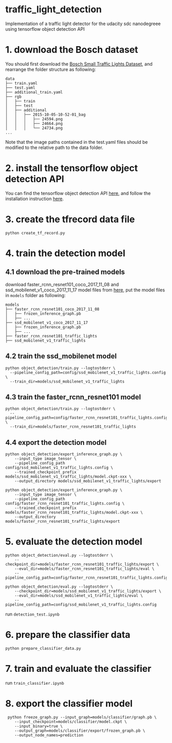 # traffic_light_detection
Implementation of a traffic light detector for the udacity sdc nanodegreee using tensorflow object detection API 

# 1. download the Bosch dataset
You should first download the [Bosch Small Traffic Lights Dataset](https://hci.iwr.uni-heidelberg.de/node/6132), and 
rearrange the folder structure as following:

```
data
├── train.yaml
├── test.yaml
├── additional_train.yaml
├── rgb
│   ├── train
│   ├── test
│   ├── additional
│   │   ├── 2015-10-05-10-52-01_bag
│   │   │   ├── 24594.png
│   │   │   ├── 24664.png
│   │   │   └── 24734.png
...
```

Note that the image paths contained in the test.yaml files should be modified 
to the relative path to the data folder.

# 2. install the tensorflow object detection API
You can find the tensorflow object detection API [here](https://github.com/tensorflow/models/tree/master/research/object_detection),
and follow the installation instruction [here](https://github.com/tensorflow/models/blob/master/research/object_detection/g3doc/installation.md). 

# 3. create the tfrecord data file
```
python create_tf_record.py
```

# 4. train the detection model

## 4.1 download the pre-trained models
download faster_rcnn_resnet101_coco_2017_11_08 and ssd_mobilenet_v1_coco_2017_11_17 model files from [here](http://download.tensorflow.org/models/object_detection), put the model files in `models` folder as following:
```
models
├── faster_rcnn_resnet101_coco_2017_11_08
│   ├── frozen_inference_graph.pb
│   ├── ...
├── ssd_mobilenet_v1_coco_2017_11_17
│   ├── frozen_inference_graph.pb
│   ├── ...
├── faster_rcnn_resnet101_traffic_lights
├── ssd_mobilenet_v1_traffic_lights
```

## 4.2 train the ssd_mobilenet model
```
python object_detection/train.py --logtostderr \
  --pipeline_config_path=config/ssd_mobilenet_v1_traffic_lights.config \
  --train_dir=models/ssd_mobilenet_v1_traffic_lights
```

## 4.3 train the faster_rcnn_resnet101 model
```
python object_detection/train.py --logtostderr \
  --pipeline_config_path=config/faster_rcnn_resnet101_traffic_lights.config \
  --train_dir=models/faster_rcnn_resnet101_traffic_lights
```

## 4.4 export the detection model
```
python object_detection/export_inference_graph.py \
    --input_type image_tensor \
    --pipeline_config_path config/ssd_mobilenet_v1_traffic_lights.config \
    --trained_checkpoint_prefix models/ssd_mobilenet_v1_traffic_lights/model.ckpt-xxx \
    --output_directory models/ssd_mobilenet_v1_traffic_lights/export
    
python object_detection/export_inference_graph.py \
    --input_type image_tensor \
    --pipeline_config_path config/faster_rcnn_resnet101_traffic_lights.config \
    --trained_checkpoint_prefix models/faster_rcnn_resnet101_traffic_lights/model.ckpt-xxx \
    --output_directory models/faster_rcnn_resnet101_traffic_lights/export
```

# 5. evaluate the detection model
```
python object_detection/eval.py --logtostderr \
    --checkpoint_dir=models/faster_rcnn_resnet101_traffic_lights/export \
    --eval_dir=models/faster_rcnn_resnet101_traffic_lights/eval \
    --pipeline_config_path=config/faster_rcnn_resnet101_traffic_lights.config
    
python object_detection/eval.py --logtostderr \
    --checkpoint_dir=models/ssd_mobilenet_v1_traffic_lights/export \
    --eval_dir=models/ssd_mobilenet_v1_traffic_lights/eval \
    --pipeline_config_path=config/ssd_mobilenet_v1_traffic_lights.config
```
run `detection_test.ipynb`

# 6. prepare the classifier data
```
python prepare_classifier_data.py
```

# 7. train and evaluate the classifier
run `train_classifier.ipynb`

# 8. export the classifier model
```
 python freeze_graph.py --input_graph=models/classifier/graph.pb \
    --input_checkpoint=models/classifier/model.ckpt \
    --input_binary=true \
    --output_graph=models/classifier/export/frozen_graph.pb \
    --output_node_names=prediction
 ```
